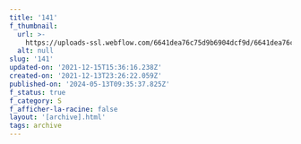 ```yaml
---
title: '141'
f_thumbnail:
  url: >-
    https://uploads-ssl.webflow.com/6641dea76c75d9b6904dcf9d/6641dea76c75d9b6904dd273_141.jpg
  alt: null
slug: '141'
updated-on: '2021-12-15T15:36:16.238Z'
created-on: '2021-12-13T23:26:22.059Z'
published-on: '2024-05-13T09:35:37.825Z'
f_status: true
f_category: S
f_afficher-la-racine: false
layout: '[archive].html'
tags: archive
---
```



